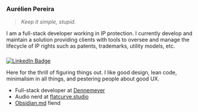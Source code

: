 ### Aurélien Pereira

> _Keep it simple, stupid._

I am a full-stack developer working in IP protection. I currently develop and maintain a solution providing clients with tools to oversee and manage the lifecycle of IP rights such as patents, trademarks, utility models, etc.

### <a href="https://www.linkedin.com/in/aurelienpereira/">
  <img src="https://img.shields.io/badge/LinkedIn-blue?style=for-the-badge&logo=linkedin&logoColor=white" alt="LinkedIn Badge"/>
</a>

Here for the thrill of figuring things out. I like good design, lean code, minimalism in all things, and pestering people about good UX.

* Full-stack developer at <a href="https://www.dennemeyer.com/">Dennemeyer</a>
* Audio nerd at <a href="https://flatcurve.studio">flatcurve.studio</a>
* <a href="https://obsidian.md/">Obsidian.md</a> fiend
